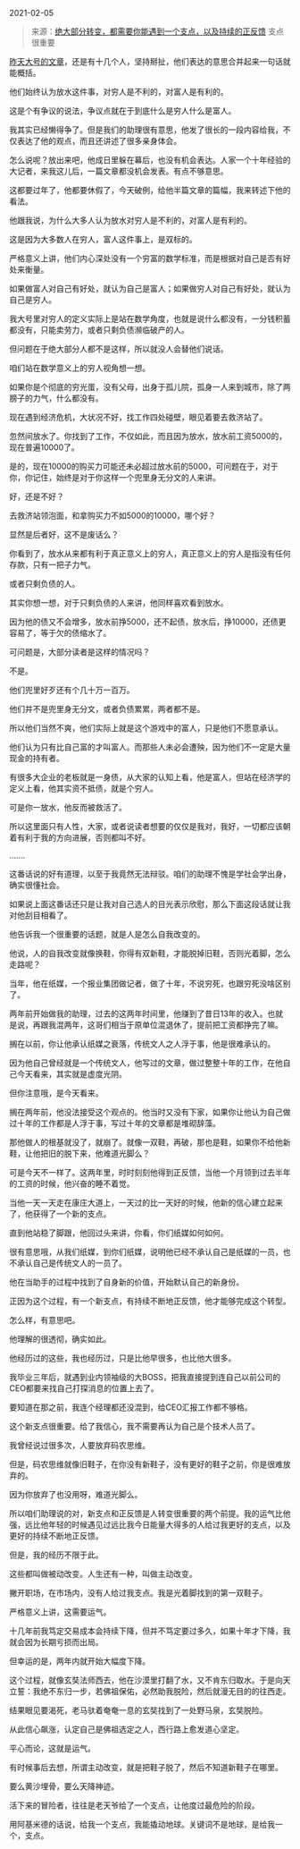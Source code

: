 2021-02-05

> 来源：[绝大部分转变，都需要你能遇到一个支点，以及持续的正反馈](http://mp.weixin.qq.com/s?__biz=MzU3NDc5Nzc0NQ==&mid=2247499349&idx=1&sn=f3f539941341643f2ac56e4e35c963d6&chksm=fd2e5c8bca59d59dd2e2bf9a38eadfad544cdcc4290176f4a5180e420a0aecc1ca31d8f89d53&scene=27#wechat_redirect)
> 支点很重要

[昨天大号的文章](http://mp.weixin.qq.com/s?__biz=MzU0MjYwNDU2Mw==&mid=2247496333&idx=2&sn=1e2510e393dbe98002c374a49f99246e&chksm=fb1a9ef1cc6d17e72f223d85f21ba4d0871410981ad77b702822e616735da553de066c4778b5&scene=21#wechat_redirect)，还是有十几个人，坚持掰扯，他们表达的意思合并起来一句话就能概括。

  

他们始终认为放水这件事，对穷人是不利的，对富人是有利的。  

  

这是个有争议的说法，争议点就在于到底什么是穷人什么是富人。  

  

我其实已经懒得争了。但是我们的助理很有意思，他发了很长的一段内容给我，不仅表达了他的观点，而且还讲述了很多亲身体会。

  

怎么说呢？放出来吧，他成日里躲在幕后，也没有机会表达。人家一个十年经验的大记者，来我这儿后，一篇文章都没机会发表。有点不够意思。

  

这都要过年了，他都要休假了，今天破例，给他半篇文章的篇幅，我来转述下他的看法。

  

他跟我说，为什么大多人认为放水对穷人是不利的，对富人是有利的。  

  

这是因为大多数人在穷人，富人这件事上，是双标的。

  

严格意义上讲，他们内心深处没有一个穷富的数学标准，而是根据对自己是否有好处来衡量。  

  

如果做富人对自己有好处，就认为自己是富人；如果做穷人对自己有好处，就认为自己是穷人。

  

我大号里对穷人的定义实际上是站在数学角度，也就是说什么都没有，一分钱积蓄都没有，只能卖劳力，或者只剩负债濒临破产的人。

  

但问题在于绝大部分人都不是这样，所以就没人会替他们说话。

  

咱们站在数学意义上的穷人视角想一想。

  

如果你是个彻底的穷光蛋，没有父母，出身于孤儿院，孤身一人来到城市，除了两膀子的力气，什么都没有。

  

现在遇到经济危机，大状况不好，找工作四处碰壁，眼见着要去救济站了。  

  

忽然间放水了。你找到了工作，不仅如此，而且因为放水，放水前工资5000的，现在普遍10000了。

  

是的，现在10000的购买力可能还未必超过放水前的5000，可问题在于，对于你，你记住，始终是对于你这样一个兜里身无分文的人来讲。

  

好，还是不好？  

  

去救济站领泡面，和拿购买力不如5000的10000，哪个好？

  

显然是后者好，这不是废话么？

  

你看到了，放水从来都有利于真正意义上的穷人，真正意义上的穷人是指没有任何存款，只有一把子力气。  

  

或者只剩负债的人。

  

其实你想一想，对于只剩负债的人来讲，他同样喜欢看到放水。

  

因为他的债又不会增多，放水前挣5000，还不起债，放水后，挣10000，还债更容易了，等于欠的债缩水了。

  

可问题是，大部分读者是这样的情况吗？  

  

不是。

  

他们兜里好歹还有个几十万一百万。

  

他们并不是兜里身无分文，或者负债累累，两者都不是。

  

所以他们当然不爽，他们实际上就是这个游戏中的富人，只是他们不愿意承认。  

  

他们认为只有比自己富的才叫富人。而那些人未必会遭殃，因为他们不一定是大量现金的持有者。

  

有很多大企业的老板就是一身债，从大家的认知上看，他是富人，但站在经济学的定义上看，他其实资不抵债，就是个穷人。

  

可是你一放水，他反而被救活了。  

  

所以这里面只有人性，大家，或者说读者想要的仅仅是我对，我好，一切都应该朝着有利于我的方向进展，否则都叫不好。  

  

.......  

  

这番话说的好有道理，以至于我竟然无法辩驳。咱们的助理不愧是学社会学出身，确实很懂社会。  

  

如果说上面这番话还只是让我对自己选人的目光表示欣慰，那么下面这段话就让我对他刮目相看了。  

  

他告诉我一个很重要的话题，就是人是怎么自我改变的。  

  

他说，人的自我改变就像换鞋，你得有双新鞋，才能脱掉旧鞋，否则光着脚，怎么走路呢？  

  

当年，他在纸媒，一个报业集团做记者，做了十年，不说穷死，也跟穷死没啥区别了。  

  

两年前开始做我的助理，过去的这两年时间里，他赚到了昔日13年的收入。也就是说，再跟我混两年，这哥们相当于原单位混退休了，提前把工资都挣完了嘛。

  

搁在以前，你让他承认纸媒之衰落，传统文人之人浮于事，他是很难承认的。  

  

因为他自己曾经就是一个传统文人，他写过的文章，做过整整十年的工作，在他自己今天看来，其实就是虚度光阴。

  

但你注意哦，是今天看来。  

  

搁在两年前，他没法接受这个观点的。他当时又没有下家，如果你让他认为自己做过十年的工作都是人浮于事，写过十年的文章都是堆砌辞藻。  

  

那他做人的根基就没了，就崩了。就像一双鞋，再破，那也是鞋，如果你不给他新鞋，让他把旧的脱下来，他难道光脚么？  

  

可是今天不一样了。这两年里，时时刻刻他得到正反馈，当他一个月领到过去半年的工资的时候，他兴奋的睡不着觉。

  

当他一天一天走在康庄大道上，一天过的比一天好的时候，他新的信心建立起来了，他获得了一个新的支点。

  

直到他站稳了脚跟，他回过头来讲，你看，你们纸媒如何如何。

  

很有意思哦，从我们纸媒，到你们纸媒，说明他已经不承认自己是纸媒的一员，也不承认自己是传统文人的一员了。  

  

他在当助手的过程中找到了自身新的价值，开始默认自己的新身份。  

  

正因为这个过程，有一个新支点，有持续不断地正反馈，他才能够完成这个转型。  

  

怎么样，有意思吧。  

  

他理解的很透彻，确实如此。

  

他经历过的这些，我也经历过，只是比他早很多，也比他大很多。

  

我毕业三年后，就遇到业内领袖级的大BOSS，把我直接提到连自己以前公司的CEO都要来找自己打探消息的位置上去了。

  

要知道在那之前，我连个经理都还没混到，给CEO汇报工作都不够格。

  

这个新支点很重要。给了我信心，我不需要再认为自己是个技术人员了。

  

我曾经说过很多次，人要放弃码农思维。

  

但是，码农思维就像旧鞋子，在你没有新鞋子，没有更好的鞋子之前，你是很难放弃的。

  

因为你放弃了也没用呀，难道光脚么。

  

所以咱们助理说的对，新支点和正反馈是人转变很重要的两个前提。我的运气比他强，远比他年轻的时候遇见过远比我今日能量大得多的人给过我更好的支点，以及更好的持续不断地正反馈。

  

但是，我的经历不限于此。  

  

这些都叫做被动改变。人生还有一种，叫做主动改变。  

  

撇开职场，在市场内，没有人给过我支点。我是光着脚找到的第一双鞋子。

  

严格意义上讲，这需要运气。  

  

十几年前我笃定交易成本会持续下降，但并不笃定要过多久，如果十年才下降，我就会因为长期亏损而出局。

  

但幸运的是，两年内就开始大幅度下降。  

  

这个过程，就像玄奘法师西去，他在沙漠里打翻了水，又不肯东归取水。于是向天立誓：我绝不东归一步，若佛祖保佑，必然助我脱险，然后就漫无目的的往西走。  

  

结果眼见要渴死，老马驮着奄奄一息的玄奘找到了一处野马泉，玄奘脱险。  

  

从此信心飙涨，认定自己是佛祖选定之人，西行路上愈发道心坚定。

  

平心而论，这就是运气。

  

有时候事后去想，所谓主动改变，就是把鞋子脱了，然后不知道新鞋子在哪里。  

  

要么黄沙埋骨，要么天降神迹。

  

活下来的冒险者，往往是老天爷给了一个支点，让他度过最危险的阶段。

  

用阿基米德的话说，给我一个支点，我能撬动地球。关键词不是地球，是给我一个，支点。

